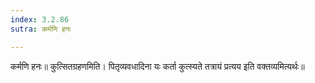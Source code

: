 ```yaml
---
index: 3.2.86
sutra: कर्मणि हनः

---
```

 कर्मणि हनः॥ कुत्सितग्रहणमिति। पितृव्यवधादिना यः कर्ता कुत्स्यते तत्रायं प्रत्यय इति वक्तव्यमित्यर्थः॥